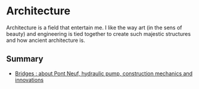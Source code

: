 # Architecture

Architecture is a field that entertain me. I like the way art \(in the sens of beauty\) and engineering is tied together to create such majestic structures and how ancient architecture is.

## Summary

* [Bridges : about Pont Neuf, hydraulic pump, construction mechanics and innovations](bridges.md)

